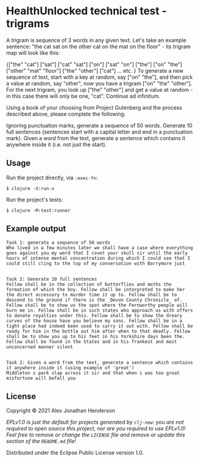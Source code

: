 # HealthUnlocked technical test - trigrams

A trigram is sequence of 3 words in any given text. Let's take an example sentence: "the cat sat on the other cat on the mat on the floor" - its trigram map will look like this:

{["the" "cat"]   ["sat"]
 ["cat" "sat"]   ["on"]
 ["sat" "on"]    ["the"]
 ["on" "the"]    ["other" "mat" "floor"]
 ["the" "other"] ["cat"]
 ... etc.
 }
To generate a new sequence of text, start with a key at random, say ["on" "the"], and then pick a value at random, say "other", now you have a trigram ["on" "the" "other"]. For the next trigram, you look up ["the" "other"] and get a value at random - in this case there will only be one, "cat". Continue ad infinitum.

Using a book of your choosing from Project Gutenberg and the process described above, please complete the following:

Ignoring punctuation marks, generate a sequence of 50 words.
Generate 10 full sentences (sentences start with a capital letter and end in a punctuation mark).
Given a word from the text, generate a sentence which contains it anywhere inside it (i.e. not just the start).

## Usage

Run the project directly, via `:exec-fn`:

    $ clojure -X:run-x


Run the project's tests:

    $ clojure -M:test:runner

## Example output
```
Task 1: generate a sequence of 50 words
Who lived in a few minutes later we shall have a case where everything goes against you my word that I covet your skull sir until the early hours of intense mental concentration during which I could see that I could still cling to the top of my conversation with Barrymore just


Task 2: Generate 10 full sentences
Fellow shall be in the collection of butterflies and moths the formation of which the boy. Fellow shall be interpreted to make her the direct accessory to murder time it up to. Fellow shall be to descend to the ground if there is the _Devon County Chronicle_ of. Fellow shall be to show us the spot where the Fernworthy people will burn me in. Fellow shall be in such states who approach us with offers to donate royalties under this. Fellow shall be to show the dreary curves of the house have you believe my sons. Fellow shall be in a tight place had indeed been used to carry it out with. Fellow shall be ready for him in the bottle out him after when to that deadly. Fellow shall be to show you up to his feet in his Yorkshire days been the. Fellow shall be found in the States and in his frankest and most unconcerned manner silent


Task 2: Given a word from the text, generate a sentence which contains it anywhere inside it (using example of 'great')
Middleton s park slap across it sir and that when i was too great misfortune will befall you
```

## License

Copyright © 2021 Alex Jonathan Henderson

_EPLv1.0 is just the default for projects generated by `clj-new`: you are not_
_required to open source this project, nor are you required to use EPLv1.0!_
_Feel free to remove or change the `LICENSE` file and remove or update this_
_section of the `README.md` file!_

Distributed under the Eclipse Public License version 1.0.

